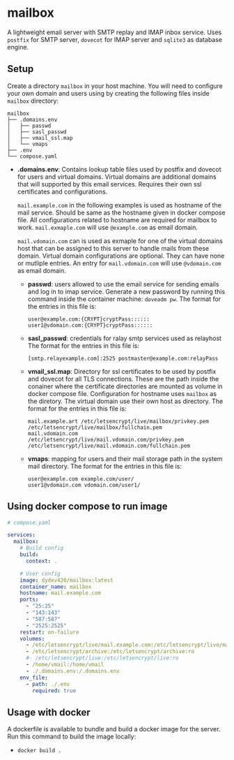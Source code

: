 # mailbox

A lightweight email server with SMTP replay and IMAP inbox service. Uses `postfix` for SMTP server, `dovecot` for IMAP server and `sqlite3` as database engine.

## Setup
Create a directory `mailbox` in your host machine. You will need to configure your own domain and users using by creating the following files inside `mailbox` directory:

```
mailbox
├── .domains.env
│   ├── passwd
│   ├── sasl_passwd
│   ├── vmail_ssl.map
│   └── vmaps
├── .env
└── compose.yaml
```
- **.domains.env**: Contains lookup table files used by postfix and dovecot for users and virtual domains.
  Virtual domains are additional domains that will supported by this email services. Requires their own ssl certificates and configurations.

  `mail.example.com` in the following examples is used as hostname of the mail service. Should be same as the hostname given in docker compose file.
  All configurations related to hostname are required for mailbox to work. `mail.exmaple.com` will use `@example.com` as email domain.
  
  `mail.vdomain.com` can is used as exmaple for one of the virtual domains host that can be assigned to this server to handle mails from these domain.
  Virtual domain configurations are optional. They can have none or mutliple entries. An entry for `mail.vdomain.com` will use `@vdomain.com` as email domain.

  - **passwd**: users allowed to use the email service for sending emails and log in to imap service.
    Generate a new password by running this command inside the container machine: `doveadm pw`.
    The format for the entries in this file is:
    ```plaintext
    user@example.com:{CRYPT}cryptPass::::::
    user1@vdomain.com:{CRYPT}cryptPass::::::
    ```
    
  - **sasl_passwd**: credentials for ralay smtp services used as relayhost
    The format for the entries in this file is:
    ```plaintext
    [smtp.relayexample.com]:2525 postmaster@example.com:relayPass
    ```  

  - **vmail_ssl.map**: Directory for ssl certificates to be used by postfix and dovecot for all TLS connections.
    These are the path inside the conainer where the certificate directories are mounted as volume in docker compose file.
    Configuration for hostname uses `mailbox` as the diretory. The virtual domain use their own host as directory. 
    The format for the entries in this file is:
    ```plaintext
    mail.example.art /etc/letsencrypt/live/mailbox/privkey.pem /etc/letsencrypt/live/mailbox/fullchain.pem
    mail.vdomain.com /etc/letsencrypt/live/mail.vdomain.com/privkey.pem /etc/letsencrypt/live/mail.vdomain.com/fullchain.pem
    ```  

  - **vmaps**: mapping for users and their mail storage path in the system mail directory.
    The format for the entries in this file is:
    ```plaintext
    user@example.com example.com/user/
    user1@vdomain.com vdomain.com/user1/
    ```  
  
## Using docker compose to run image

```yaml
# compose.yaml

services:
  mailbox:
    # Build config    
    build: 
      context: .

    # User config
    image: dydev420/mailbox:latest
    container_name: mailbox
    hostname: mail.example.com
    ports:
      - "25:25"
      - "143:143"
      - "587:587"
      - "2525:2525"
    restart: on-failure
    volumes:
      - /etc/letsencrypt/live/mail.example.com:/etc/letsencrypt/live/mailbox:ro
      - /etc/letsencrypt/archive:/etc/letsencrypt/archive:ro
      #- /etc/letsencrypt/live:/etc/letsencrypt/live:ro
      - /home/vmail:/home/vmail
      - ./.domains.env:/.domains.env
    env_file:
      - path: ./.env
        required: true
```

## Usage with docker
A dockerfile is available to bundle and build a docker image for the server.
Run this command to build the image locally: 
  - `docker build .`

